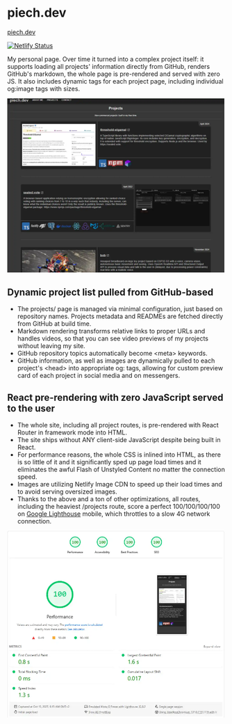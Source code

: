 # piech.dev

[piech.dev](https://piech.dev)

[![Netlify Status](https://api.netlify.com/api/v1/badges/4df86a71-2a3f-40f9-9bd5-b6dacd4f420c/deploy-status)](https://app.netlify.com/sites/piech-dev/deploys)

My personal page. Over time it turned into a complex project itself: it supports loading all projects' information directly from GitHub, renders GitHub's markdown, the whole page is pre-rendered and served with zero JS. It also includes dynamic <meta> tags for each project page, including individual og:image tags with sizes.

<img src="public/media/projects/piech.dev.webp" alt="Lighthouse results" title="Lighthouse results" width="500" />

## Dynamic project list pulled from GitHub-based

- The projects/ page is managed via minimal configuration, just based on repository names. Projects metadata and READMEs are fetched directly from GitHub at build time.
- Markdown rendering transforms relative links to proper URLs and handles videos, so that you can see video previews of my projects without leaving my site.
- GitHub repository topics automatically become \<meta> keywords.
- GitHub information, as well as images are dynamically pulled to each project's \<head> into appropriate og: tags, allowing for custom preview card of each project in social media and on messengers.

## React pre-rendering with zero JavaScript served to the user

- The whole site, including all project routes, is pre-rendered with React Router in framework mode into HTML.
- The site ships without ANY client-side JavaScript despite being built in React.
- For performance reasons, the whole CSS is inlined into HTML, as there is so little of it and it significantly sped up page load times and it eliminates the awful Flash of Unstyled Content no matter the connection speed.
- Images are utilizing Netlify Image CDN to speed up their load times and to avoid serving oversized images.
- Thanks to the above and a ton of other optimizations, all routes, including the heaviest /projects route, score a perfect 100/100/100/100 on [Google Lighthouse](https://pagespeed.web.dev/) mobile, which throttles to a slow 4G network connection.

<img src="public/media/readme/lighthouse.webp" alt="Lighthouse results" title="Lighthouse results" width="500" />
